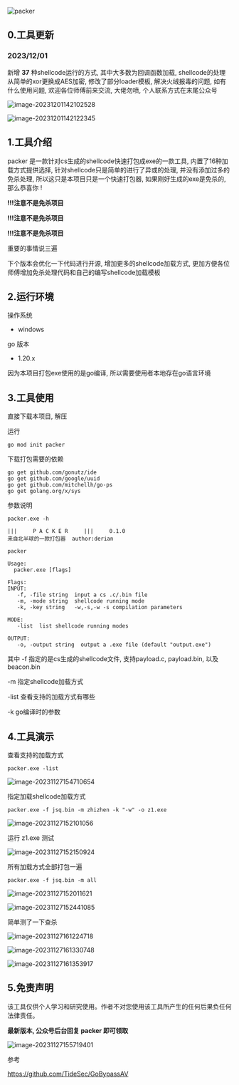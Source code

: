 ![packer](https://socialify.git.ci/1derian/packer/image?description=1&font=Inter&forks=1&issues=1&language=1&name=1&owner=1&pattern=Plus&pulls=1&stargazers=1&theme=Light)

## 0.工具更新
### 2023/12/01
新增 **37** 种shellcode运行的方式, 其中大多数为回调函数加载, shellcode的处理从简单的xor更换成AES加密, 修改了部分loader模板, 解决火绒报毒的问题, 如有什么使用问题, 欢迎各位师傅前来交流, 大佬勿喷, 个人联系方式在末尾公众号

![image-20231201142102528](assets/image-20231201142102528.png)

![image-20231201142122345](assets/image-20231201142122345.png)

## 1.工具介绍

packer 是一款针对cs生成的shellcode快速打包成exe的一款工具, 内置了16种加载方式提供选择, 针对shellcode只是简单的进行了异或的处理, 并没有添加过多的免杀处理, 所以这只是本项目只是一个快速打包器, 如果刚好生成的exe是免杀的, 那么恭喜你 !

**!!!注意不是免杀项目**

**!!!注意不是免杀项目**

**!!!注意不是免杀项目**

重要的事情说三遍

下个版本会优化一下代码进行开源, 增加更多的shellcode加载方式, 更加方便各位师傅增加免杀处理代码和自己的编写shellcode加载模板

## 2.运行环境

操作系统

- windows

go 版本

- 1.20.x

因为本项目打包exe使用的是go编译, 所以需要使用者本地存在go语言环境

## 3.工具使用

直接下载本项目, 解压

运行

```
go mod init packer
```

下载打包需要的依赖

```
go get github.com/gonutz/ide
go get github.com/google/uuid
go get github.com/mitchellh/go-ps
go get golang.org/x/sys
```

参数说明

```
packer.exe -h

|||     P A C K E R     |||     0.1.0
来自北半球的一款打包器  author:derian

packer

Usage:
  packer.exe [flags]

Flags:
INPUT:
   -f, -file string  input a cs .c/.bin file
   -m, -mode string  shellcode running mode
   -k, -key string   -w,-s,-w -s compilation parameters

MODE:
   -list  list shellcode running modes

OUTPUT:
   -o, -output string  output a .exe file (default "output.exe")
```

其中 -f 指定的是cs生成的shellcode文件, 支持payload.c, payload.bin, 以及beacon.bin

-m 指定shellcode加载方式

-list 查看支持的加载方式有哪些

-k go编译时的参数

## 4.工具演示

查看支持的加载方式

```
packer.exe -list
```

![image-20231127154710654](assets/image-20231127154710654-17010712373153.png)

指定加载shellcode加载方式

```
packer.exe -f jsq.bin -m zhizhen -k "-w" -o z1.exe
```

![image-20231127152101056](assets/image-20231127152101056-17010703115441.png)

运行 z1.exe 测试

![image-20231127152150924](assets/image-20231127152150924.png)

所有加载方式全部打包一遍

```
packer.exe -f jsq.bin -m all
```

![image-20231127152011621](assets/image-20231127152011621.png)

![image-20231127152441085](assets/image-20231127152441085.png)

简单测了一下查杀

![image-20231127161224718](assets/image-20231127161224718.png)

![image-20231127161330748](assets/image-20231127161330748.png)

![image-20231127161353917](assets/image-20231127161353917.png)

## 5.免责声明

该工具仅供个人学习和研究使用。作者不对您使用该工具所产生的任何后果负任何法律责任。

**最新版本, 公众号后台回复 packer 即可领取**

![image-20231127155719401](assets/image-20231127155719401.png)

参考

https://github.com/TideSec/GoBypassAV